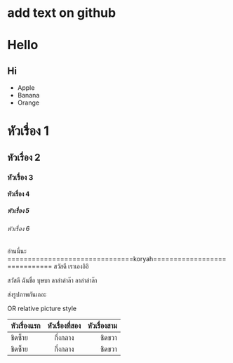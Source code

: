 # add text on github
# Hello
## Hi
* Apple
* Banana
* Orange

# หัวเรื่อง 1
## หัวเรื่อง 2
### หัวเรื่อง 3
#### หัวเรื่อง 4
##### หัวเรื่อง 5
###### หัวเรื่อง 6
อ่านนี่นะ
===============================koryah=============================
สวัสดี เราเองอิอิ

สวัสดี
ฉันชื่อ
บุษบา
ลาล่าล่าล๊า
ลาล่าล่าล๊า

ส่งรูปภาพกันเถอะ

OR relative picture style

| หัวเรื่องแรก | หัวเรื่องที่สอง |  หัวเรื่องสาม |
| :-------- | :--------: | ---------: |
|   ชิดซ็าย   |   กึ่งกลาง   |    ชิดขวา   |
|   ชิดซ็าย   |   กึ่งกลาง   |    ชิดขวา   |
